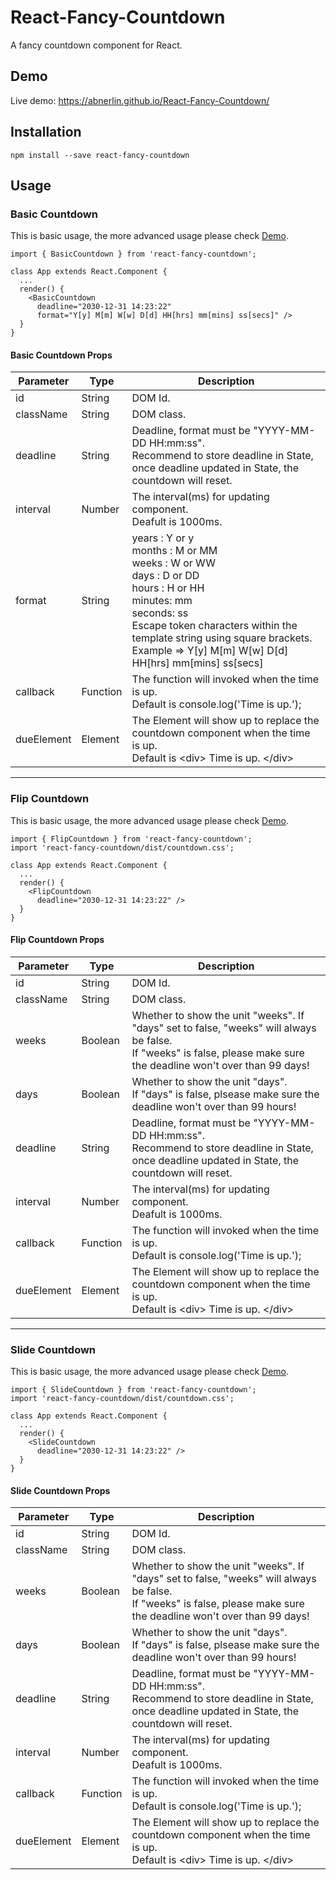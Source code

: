 # React-Fancy-Countdown
A fancy countdown component for React.

## Demo
Live demo: https://abnerlin.github.io/React-Fancy-Countdown/

## Installation
`
npm install --save react-fancy-countdown
`

## Usage 
### Basic Countdown 
This is basic usage, the more advanced usage please check [Demo](https://abnerlin.github.io/React-Fancy-Countdown/).
```
import { BasicCountdown } from 'react-fancy-countdown';
 
class App extends React.Component {
  ...
  render() {
    <BasicCountdown
      deadline="2030-12-31 14:23:22"
      format="Y[y] M[m] W[w] D[d] HH[hrs] mm[mins] ss[secs]" />
  }
}
```

#### Basic Countdown Props
Parameter|Type|Description
---------|----|-----------
id|String|DOM Id.
className|String|DOM class.
deadline|String|Deadline, format must be "YYYY-MM-DD HH:mm:ss".<br />Recommend to store deadline in State, once deadline updated in State, the countdown will reset.
interval|Number|The interval(ms) for updating component.<br />Deafult is 1000ms.
format|String|years : Y or y <br />months : M or MM <br />weeks : W or WW <br />days : D or DD <br />hours : H or HH <br />minutes: mm <br />seconds: ss <br />Escape token characters within the template string using square brackets. <br />Example => Y[y] M[m] W[w] D[d] HH[hrs] mm[mins] ss[secs]
callback|Function|The function will invoked when the time is up. <br />Default is console.log('Time is up.');
dueElement|Element|The Element will show up to replace the countdown component when the time is up. <br />Default is &lt;div&gt; Time is up. &lt;/div&gt;

---

### Flip Countdown
This is basic usage, the more advanced usage please check [Demo](https://abnerlin.github.io/React-Fancy-Countdown/).
```
import { FlipCountdown } from 'react-fancy-countdown';
import 'react-fancy-countdown/dist/countdown.css';
 
class App extends React.Component {
  ...
  render() {
    <FlipCountdown
      deadline="2030-12-31 14:23:22" />
  }
}
```

#### Flip Countdown Props
Parameter|Type|Description
---------|----|-----------
id|String|DOM Id.
className|String|DOM class.
weeks|Boolean|Whether to show the unit "weeks". If "days" set to false, "weeks" will always be false. <br />If "weeks" is false, please make sure the deadline won't over than 99 days!
days|Boolean|Whether to show the unit "days". <br />If "days" is false, plsease make sure the deadline won't over than 99 hours!
deadline|String|Deadline, format must be "YYYY-MM-DD HH:mm:ss".<br />Recommend to store deadline in State, once deadline updated in State, the countdown will reset.
interval|Number|The interval(ms) for updating component.<br />Deafult is 1000ms.
callback|Function|The function will invoked when the time is up. <br />Default is console.log('Time is up.');
dueElement|Element|The Element will show up to replace the countdown component when the time is up. <br />Default is &lt;div&gt; Time is up. &lt;/div&gt;

---

### Slide Countdown
This is basic usage, the more advanced usage please check [Demo](https://abnerlin.github.io/React-Fancy-Countdown/).
```
import { SlideCountdown } from 'react-fancy-countdown';
import 'react-fancy-countdown/dist/countdown.css';

class App extends React.Component {
  ...
  render() {
    <SlideCountdown
      deadline="2030-12-31 14:23:22" />
  }
}
```

#### Slide Countdown Props
Parameter|Type|Description
---------|----|-----------
id|String|DOM Id.
className|String|DOM class.
weeks|Boolean|Whether to show the unit "weeks". If "days" set to false, "weeks" will always be false. <br />If "weeks" is false, please make sure the deadline won't over than 99 days!
days|Boolean|Whether to show the unit "days". <br />If "days" is false, plsease make sure the deadline won't over than 99 hours!
deadline|String|Deadline, format must be "YYYY-MM-DD HH:mm:ss".<br />Recommend to store deadline in State, once deadline updated in State, the countdown will reset.
interval|Number|The interval(ms) for updating component.<br />Deafult is 1000ms.
callback|Function|The function will invoked when the time is up. <br />Default is console.log('Time is up.');
dueElement|Element|The Element will show up to replace the countdown component when the time is up. <br />Default is &lt;div&gt; Time is up. &lt;/div&gt;
